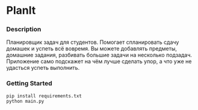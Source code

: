 # PlanIt
### Description
Планировщик задач для студентов. Помогает спланировать сдачу домашек и успеть всё вовремя. 
Вы можете добавлять предметы, домашние задания, разбивать большие задачи на несколько подзадач.
Приложение само подскажет на чём лучше сделать упор, а что уже не удасться успеть выполнить.

### Getting Started
```
pip install requirements.txt
python main.py
```